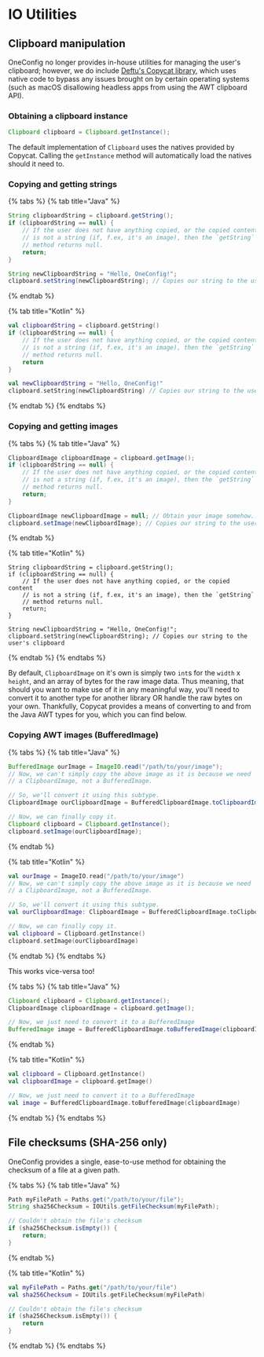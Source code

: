 # IO Utilities

## Clipboard manipulation

OneConfig no longer provides in-house utilities for managing the user's clipboard; however, we do include [Deftu's Copycat library](https://github.com/Deftu/Copycat), which uses native code to bypass any issues brought on by certain operating systems (such as macOS disallowing headless apps from using the AWT clipboard API).

### Obtaining a clipboard instance

```java
Clipboard clipboard = Clipboard.getInstance();
```

The default implementation of `Clipboard` uses the natives provided by Copycat. Calling the `getInstance` method will automatically load the natives should it need to.

### Copying and getting strings

{% tabs %}
{% tab title="Java" %}
```java
String clipboardString = clipboard.getString();
if (clipboardString == null) {
    // If the user does not have anything copied, or the copied content
    // is not a string (if, f.ex, it's an image), then the `getString`
    // method returns null.
    return;
}

String newClipboardString = "Hello, OneConfig!";
clipboard.setString(newClipboardString); // Copies our string to the user's clipboard
```
{% endtab %}

{% tab title="Kotlin" %}
```kotlin
val clipboardString = clipboard.getString()
if (clipboardString == null) {
    // If the user does not have anything copied, or the copied content
    // is not a string (if, f.ex, it's an image), then the `getString`
    // method returns null.
    return
}

val newClipboardString = "Hello, OneConfig!"
clipboard.setString(newClipboardString) // Copies our string to the user's clipboard
```
{% endtab %}
{% endtabs %}

### Copying and getting images

{% tabs %}
{% tab title="Java" %}
```java
ClipboardImage clipboardImage = clipboard.getImage();
if (clipboardString == null) {
    // If the user does not have anything copied, or the copied content
    // is not a string (if, f.ex, it's an image), then the `getString`
    // method returns null.
    return;
}

ClipboardImage newClipboardImage = null; // Obtain your image somehow...
clipboard.setImage(newClipboardImage); // Copies our string to the user's clipboard
```
{% endtab %}

{% tab title="Kotlin" %}
```
String clipboardString = clipboard.getString();
if (clipboardString == null) {
    // If the user does not have anything copied, or the copied content
    // is not a string (if, f.ex, it's an image), then the `getString`
    // method returns null.
    return;
}

String newClipboardString = "Hello, OneConfig!";
clipboard.setString(newClipboardString); // Copies our string to the user's clipboard
```
{% endtab %}
{% endtabs %}

By default, `ClipboardImage` on it's own is simply two `int`s for the `width` x `height`, and an array of bytes for the raw image data. Thus meaning, that should you want to make use of it in any meaningful way, you'll need to convert it to another type for another library OR handle the raw bytes on your own. Thankfully, Copycat provides a means of converting to and from the Java AWT types for you, which you can find below.

### Copying AWT images (BufferedImage)

{% tabs %}
{% tab title="Java" %}
```java
BufferedImage ourImage = ImageIO.read("/path/to/your/image");
// Now, we can't simply copy the above image as it is because we need
// a ClipboardImage, not a BufferedImage.

// So, we'll convert it using this subtype.
ClipboardImage ourClipboardImage = BufferedClipboardImage.toClipboardImage(ourImage);

// Now, we can finally copy it.
Clipboard clipboard = Clipboard.getInstance();
clipboard.setImage(ourClipboardImage);
```
{% endtab %}

{% tab title="Kotlin" %}
```kotlin
val ourImage = ImageIO.read("/path/to/your/image")
// Now, we can't simply copy the above image as it is because we need
// a ClipboardImage, not a BufferedImage.

// So, we'll convert it using this subtype.
val ourClipboardImage: ClipboardImage = BufferedClipboardImage.toClipboardImage(ourImage)

// Now, we can finally copy it.
val clipboard = Clipboard.getInstance()
clipboard.setImage(ourClipboardImage)
```
{% endtab %}
{% endtabs %}

This works vice-versa too!

{% tabs %}
{% tab title="Java" %}
```java
Clipboard clipboard = Clipboard.getInstance();
ClipboardImage clipboardImage = clipboard.getImage();

// Now, we just need to convert it to a BufferedImage
BufferedImage image = BufferedClipboardImage.toBufferedImage(clipboardImage);
```
{% endtab %}

{% tab title="Kotlin" %}
```kotlin
val clipboard = Clipboard.getInstance()
val clipboardImage = clipboard.getImage()

// Now, we just need to convert it to a BufferedImage
val image = BufferedClipboardImage.toBufferedImage(clipboardImage)
```
{% endtab %}
{% endtabs %}

## File checksums (SHA-256 only)

OneConfig provides a single, ease-to-use method for obtaining the checksum of a file at a given path.

{% tabs %}
{% tab title="Java" %}
```java
Path myFilePath = Paths.get("/path/to/your/file");
String sha256Checksum = IOUtils.getFileChecksum(myFilePath);

// Couldn't obtain the file's checksum
if (sha256Checksum.isEmpty()) {
    return;
}
```
{% endtab %}

{% tab title="Kotlin" %}
```kotlin
val myFilePath = Paths.get("/path/to/your/file")
val sha256Checksum = IOUtils.getFileChecksum(myFilePath)

// Couldn't obtain the file's checksum
if (sha256Checksum.isEmpty()) {
    return
}
```
{% endtab %}
{% endtabs %}
